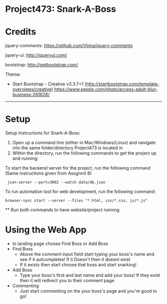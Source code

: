 # Project473: Snark-A-Boss

# Credits

jquery-comments: https://github.com/Viima/jquery-comments

jquery-ui: http://jqueryui.com/

bootstrap: http://getbootstrap.com/

Theme:
* Start Bootstrap - Creative v3.3.7+1 (http://startbootstrap.com/template-overviews/creative)
https://www.pexels.com/photo/access-adult-blur-business-261628/

---------------------------------------------------------------------------------------------------
# Setup
Setup Instructions for Snark-A-Boss:

1) Open up a command line (either in Mac/Windows/Linux) and navigate into the same folder/directory Project473 is located in
2) Within the directory, run the following commands to get the project up and running:

To start the backend server for the project, run the following command (Same instructions given from Assgnmt 8)

     json-server --port=3002 --watch data/db.json


To run automation tool for web development, run the following command:

    browser-sync start --server --files "*.html, css/*.css, js/*.js"

** Run both commands to have website/project running


# Using the Web App

-  In landing page choose Find Boss or Add Boss
  - Find Boss
    - Above the comment input field start typing your boss's name and see if it autcompletes! If it Doesn't then it doesnt exist
    - If it exists then start choose that boss and start snarking!
  - Add Boss
    - Type your boss's first and last name and add your boss! If they exist then it will redirect you to their comment page
  - Commenting
    - Just start commenting on the your boss's page and you're good to go!
